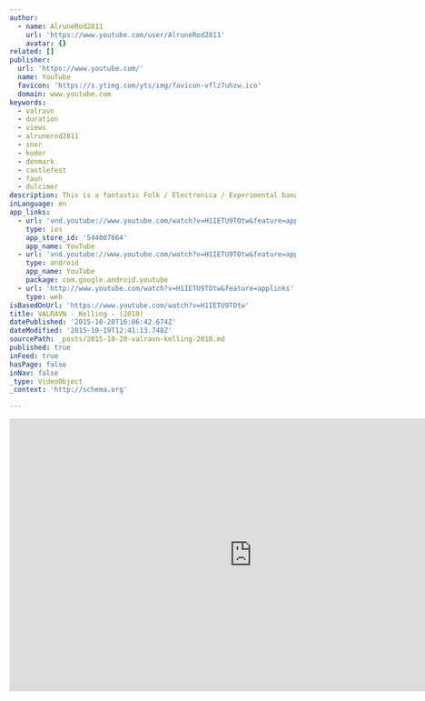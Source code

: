 ```yaml
---
author:
  - name: AlruneRod2811
    url: 'https://www.youtube.com/user/AlruneRod2811'
    avatar: {}
related: []
publisher:
  url: 'https://www.youtube.com/'
  name: YouTube
  favicon: 'https://s.ytimg.com/yts/img/favicon-vflz7uhzw.ico'
  domain: www.youtube.com
keywords:
  - valravn
  - duration
  - views
  - alrunerod2811
  - snor
  - koder
  - denmark
  - castlefest
  - faun
  - dulcimer
description: This is a fantastic Folk / Electronica / Experimental band. This band merges old Danish / Nordic medieval music with electronic music.
inLanguage: en
app_links:
  - url: 'vnd.youtube://www.youtube.com/watch?v=H1IETU9TOtw&feature=applinks'
    type: ios
    app_store_id: '544007664'
    app_name: YouTube
  - url: 'vnd.youtube://www.youtube.com/watch?v=H1IETU9TOtw&feature=applinks'
    type: android
    app_name: YouTube
    package: com.google.android.youtube
  - url: 'http://www.youtube.com/watch?v=H1IETU9TOtw&feature=applinks'
    type: web
isBasedOnUrl: 'https://www.youtube.com/watch?v=H1IETU9TOtw'
title: VALRAVN - Kelling - (2010)
datePublished: '2015-10-20T16:06:42.674Z'
dateModified: '2015-10-19T12:41:13.748Z'
sourcePath: _posts/2015-10-20-valravn-kelling-2010.md
published: true
inFeed: true
hasPage: false
inNav: false
_type: VideoObject
_context: 'http://schema.org'

---
```

<iframe src="https://cdn.embedly.com/widgets/media.html?src=https%3A%2F%2Fwww.youtube.com%2Fembed%2FH1IETU9TOtw%3Ffeature%3Doembed&amp;url=https%3A%2F%2Fwww.youtube.com%2Fwatch%3Fv%3DH1IETU9TOtw&amp;image=https%3A%2F%2Fi.ytimg.com%2Fvi%2FH1IETU9TOtw%2Fhqdefault.jpg&amp;key=b7d04c9b404c499eba89ee7072e1c4f7&amp;type=text%2Fhtml&amp;schema=youtube" width="854" height="480" scrolling="no" frameborder="0" allowfullscreen="allowfullscreen" style=""></iframe>